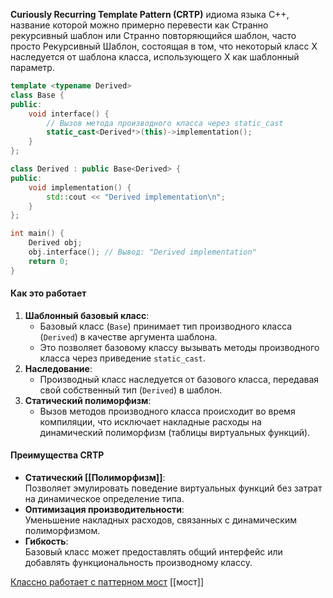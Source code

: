 
**Curiously Recurring Template Pattern (CRTP)** идиома языка C++, название которой можно примерно перевести как Странно рекурсивный шаблон или Странно повторяющийся шаблон, часто просто Рекурсивный Шаблон, состоящая в том, что некоторый класс X наследуется от шаблона класса, использующего X как шаблонный параметр.

```c++
template <typename Derived>
class Base {
public:
    void interface() {
        // Вызов метода производного класса через static_cast
        static_cast<Derived*>(this)->implementation();
    }
};

class Derived : public Base<Derived> {
public:
    void implementation() {
        std::cout << "Derived implementation\n";
    }
};

int main() {
    Derived obj;
    obj.interface(); // Вывод: "Derived implementation"
    return 0;
}

```
#### Как это работает
1. **Шаблонный базовый класс**:
    - Базовый класс (`Base`) принимает тип производного класса (`Derived`) в качестве аргумента шаблона.
    - Это позволяет базовому классу вызывать методы производного класса через приведение `static_cast`.
2. **Наследование**:
    - Производный класс наследуется от базового класса, передавая свой собственный тип (`Derived`) в шаблон.
3. **Статический полиморфизм**:
    - Вызов методов производного класса происходит во время компиляции, что исключает накладные расходы на динамический полиморфизм (таблицы виртуальных функций).
#### Преимущества CRTP
- **Статический [[Полиморфизм]]**:  
    Позволяет эмулировать поведение виртуальных функций без затрат на динамическое определение типа.
- **Оптимизация производительности**:  
    Уменьшение накладных расходов, связанных с динамическим полиморфизмом.
- **Гибкость**:  
    Базовый класс может предоставлять общий интерфейс или добавлять функциональность производному классу.
	
[Классно работает с паттерном мост](https://habr.com/ru/articles/543098/)
[[мост]]